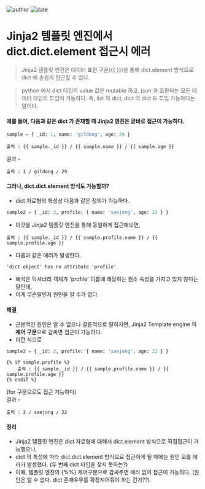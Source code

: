 
![author](https://img.shields.io/badge/author-daesungRa-lightgray.svg?style=flat-square)
![date](https://img.shields.io/badge/date-190513-lightgray.svg?style=flat-square)

# Jinja2 템플릿 엔진에서 dict.dict.element 접근시 에러

> Jinja2 템플릿 엔진은 데이터 표현 구문({{  }})을 통해 dict.element 방식으로 dict 에 손쉽게 접근할 수 있다.

> python 에서 dict 타입의 value 값은 mutable 하고, json 과 호환되는 모든 데이터 타입의 투입이 가능하다. 즉, list 의 dict, dict 의 dict 도 투입 가능하다는 말이다.

#### 예를 들어, 다음과 같은 dict 가 존재할 때 Jinja2 엔진은 곧바로 접근이 가능하다.
```python
sample = { _id: 1, name: 'gildong', age: 29 }
```
```text
출력 : {{ sample._id }} / {{ sample.name }} / {{ sample.age }}
```
결과 -
```text
출력 : 1 / gildong / 29
```

#### 그러나, **dict.dict.element** 방식도 가능할까?
- dict 자료형의 특성상 다음과 같은 정의가 가능하다.
```python
sample2 = { _id: 2, profile: { name: 'saejong', age: 22 } }
```
- 이것을 Jinja2 템플릿 엔진을 통해 동일하게 접근해보면,
```text
출력 : {{ sample._id }} / {{ sample.profile.name }} / {{ sample.profile.age }}
```
- 다음과 같은 에러가 발생한다.
```text
'dict object' has no attribute 'profile'
```
- 해석은 딕셔너리 객체가 'profile' 이름에 해당하는 원소 속성을 가지고 있지 않다는 말인데,
- 이게 무슨말인지 원인을 알 수가 없다.

#### 해결
- 근본적인 원인은 알 수 없으나 결론적으로 말하자면, Jinja2 Template engine 의 **제어 구문**으로 감싸면 접근이 가능하다.
- 이런 식으로
```python
sample2 = { _id: 2, profile: { name: 'saejong', age: 22 } }
```
```text
{% if sample.profile %}
    출력 : {{ sample._id }} / {{ sample.profile.name }} / {{ sample.profile.age }}
{% endif %}
```
(for 구문으로도 접근 가능하다)<br/>
결과 -
```text
출력 : 2 / saejong / 22
```

#### 정리
- Jinja2 템플릿 엔진은 dict 자료형에 대해서 dict.element 방식으로 직접접근이 가능했으나,
- dict 의 특성에 따라 dict.dict.element 방식으로 접근하게 될 때에는 원인 모를 에러가 발생했다. (두 번째 dict 타입을 찾지 못하는?)
- 이때, 템플릿 엔진의 {%%} 제어구문으로 감싸주면 에러 없이 접근이 가능하다. (원인은 알 수 없다. dict 존재유무를 확정지어줘야 하는 건가??)


